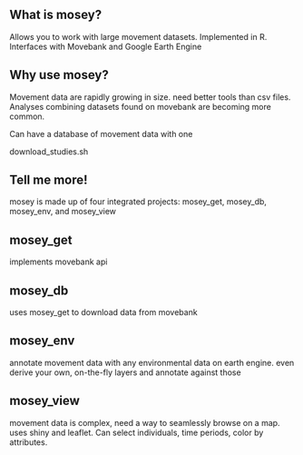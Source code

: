 ## What is mosey?

Allows you to work with large movement datasets. Implemented in R. Interfaces with Movebank and Google Earth Engine

## Why use mosey?

Movement data are rapidly growing in size. need better tools than csv files. Analyses combining datasets found on movebank are becoming more common. 

Can have a database of movement data with one 

download_studies.sh

## Tell me more!

mosey is made up of four integrated projects: mosey_get, mosey_db, mosey_env, and mosey_view

## mosey_get

implements movebank api

## mosey_db

uses mosey_get to download data from movebank

## mosey_env

annotate movement data with any environmental data on earth engine. even derive your own, on-the-fly layers and annotate against those

## mosey_view

movement data is complex, need a way to seamlessly browse on a map. uses shiny and leaflet. Can select individuals, time periods, color by attributes.

